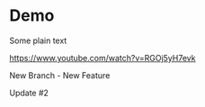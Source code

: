 # Demo 

Some plain text

https://www.youtube.com/watch?v=RGOj5yH7evk


New Branch - New Feature


Update #2
